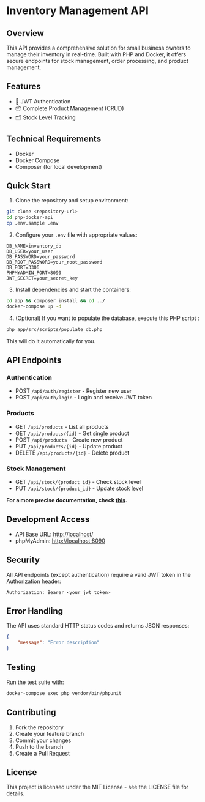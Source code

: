 # Inventory Management API

## Overview

This API provides a comprehensive solution for small business owners to manage their inventory in real-time. Built with PHP and Docker, it offers secure endpoints for stock management, order processing, and product management.

## Features

- 🔐 JWT Authentication
- 📦 Complete Product Management (CRUD)
- 🗂️ Stock Level Tracking
<!-- - 📋 Order Processing System -->
<!-- - 🚚 Delivery Management
- ↩️ Returns Processing -->

## Technical Requirements

- Docker
- Docker Compose
- Composer (for local development)

## Quick Start

1. Clone the repository and setup environment:
```sh
git clone <repository-url>
cd php-docker-api
cp .env.sample .env
```

2. Configure your `.env` file with appropriate values:
```env
DB_NAME=inventory_db
DB_USER=your_user
DB_PASSWORD=your_password
DB_ROOT_PASSWORD=your_root_password
DB_PORT=3306
PHPMYADMIN_PORT=8090
JWT_SECRET=your_secret_key
```

3. Install dependencies and start the containers:
```sh
cd app && composer install && cd ../
docker-compose up -d
```

4. (Optional) If you want to populate the database, execute this PHP script :
```sh
php app/src/scripts/populate_db.php
```
This will do it automatically for you.

## API Endpoints

### Authentication
- POST `/api/auth/register` - Register new user
- POST `/api/auth/login` - Login and receive JWT token

### Products
- GET `/api/products` - List all products
- GET `/api/products/{id}` - Get single product
- POST `/api/products` - Create new product
- PUT `/api/products/{id}` - Update product
- DELETE `/api/products/{id}` - Delete product

<!-- ### Orders
- GET `/api/orders` - List all orders
- POST `/api/orders` - Create new order
- PUT `/api/orders/{id}` - Update order status
- DELETE `/api/orders/{id}` - Cancel order -->

### Stock Management
- GET `/api/stock/{product_id}` - Check stock level
- PUT `/api/stock/{product_id}` - Update stock level

**For a more precise documentation, check [this](./DOCUMENTATION.md).** 

## Development Access

- API Base URL: [http://localhost/](http://localhost/)
- phpMyAdmin: [http://localhost:8090](http://localhost:8090)
<!-- - API Documentation: [http://localhost/api/docs](http://localhost/api/docs) -->

## Security

All API endpoints (except authentication) require a valid JWT token in the Authorization header:
```
Authorization: Bearer <your_jwt_token>
```

## Error Handling

The API uses standard HTTP status codes and returns JSON responses:
```json
{
    "message": "Error description"
}
```

## Testing

Run the test suite with:
```sh
docker-compose exec php vendor/bin/phpunit
```

## Contributing

1. Fork the repository
2. Create your feature branch
3. Commit your changes
4. Push to the branch
5. Create a Pull Request

## License

This project is licensed under the MIT License - see the LICENSE file for details.
